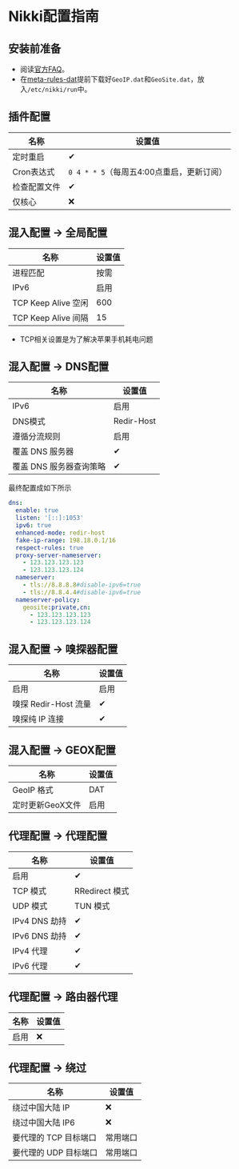 # Nikki配置指南

## 安装前准备

+ 阅读[官方FAQ](https://github.com/nikkinikki-org/OpenWrt-nikki/wiki/FAQ)。
+ 在[meta-rules-dat](https://github.com/MetaCubeX/meta-rules-dat)提前下载好`GeoIP.dat`和`GeoSite.dat`，放入`/etc/nikki/run`中。

## 插件配置

| 名称 | 设置值 |
| - | - |
| 定时重启 | ✔ |
| Cron表达式 | `0 4 * * 5`（每周五4:00点重启，更新订阅） |
| 检查配置文件 | ✔ |
| 仅核心 | ❌ |

## 混入配置 -> 全局配置

| 名称 | 设置值 |
| - | - |
| 进程匹配 | 按需 |
| IPv6 | 启用 |
| TCP Keep Alive 空闲 | 600 |
| TCP Keep Alive 间隔 | 15 |

+ TCP相关设置是为了解决苹果手机耗电问题

## 混入配置 -> DNS配置

| 名称 | 设置值 |
| - | - |
| IPv6 | 启用 |
| DNS模式 | Redir-Host |
| 遵循分流规则 | 启用 |
| 覆盖 DNS 服务器 | ✔ |
| 覆盖 DNS 服务器查询策略 | ✔ |

最终配置成如下所示

```yaml
dns:
  enable: true
  listen: '[::]:1053'
  ipv6: true
  enhanced-mode: redir-host
  fake-ip-range: 198.18.0.1/16
  respect-rules: true
  proxy-server-nameserver:
    - 123.123.123.123
    - 123.123.123.124
  nameserver:
    - tls://8.8.8.8#disable-ipv6=true
    - tls://8.8.4.4#disable-ipv6=true
  nameserver-policy:
    geosite:private,cn:
      - 123.123.123.123
      - 123.123.123.124
```

## 混入配置 -> 嗅探器配置

| 名称 | 设置值 |
| - | - |
| 启用 | 启用 |
| 嗅探 Redir-Host 流量 | ✔ |
| 嗅探纯 IP 连接 | ✔ |

## 混入配置 -> GEOX配置

| 名称 | 设置值 |
| - | - |
| GeoIP 格式 | DAT |
| 定时更新GeoX文件 | 启用 |

## 代理配置 -> 代理配置

| 名称 | 设置值 |
| - | - |
| 启用 | ✔ |
| TCP 模式 | RRedirect 模式 |
| UDP 模式 | TUN 模式 |
| IPv4 DNS 劫持 | ✔ |
| IPv6 DNS 劫持 | ✔ |
| IPv4 代理 | ✔ |
| IPv6 代理 | ✔ |

## 代理配置 -> 路由器代理

| 名称 | 设置值 |
| - | - |
| 启用 | ❌ |

## 代理配置 -> 绕过

| 名称 | 设置值 |
| - | - |
| 绕过中国大陆 IP | ❌ |
| 绕过中国大陆 IP6 | ❌ |
| 要代理的 TCP 目标端口 | 常用端口 |
| 要代理的 UDP 目标端口 | 常用端口 |
